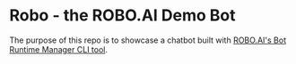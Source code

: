 # Robo - the ROBO.AI Demo Bot

The purpose of this repo is to showcase a chatbot built with [ROBO.AI's Bot Runtime Manager CLI tool](https://github.com/robo-ai/roboai-python-cli).